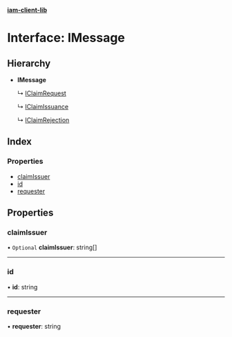**[iam-client-lib](../README.md)**

# Interface: IMessage

## Hierarchy

* **IMessage**

  ↳ [IClaimRequest](iclaimrequest.md)

  ↳ [IClaimIssuance](iclaimissuance.md)

  ↳ [IClaimRejection](iclaimrejection.md)

## Index

### Properties

* [claimIssuer](imessage.md#claimissuer)
* [id](imessage.md#id)
* [requester](imessage.md#requester)

## Properties

### claimIssuer

• `Optional` **claimIssuer**: string[]

___

### id

•  **id**: string

___

### requester

•  **requester**: string
